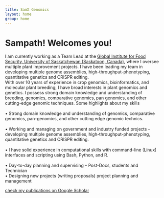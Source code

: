 ```yaml
---
title: SamX Genomics
layout: home
group: home
---
```


# Sampath! Welcomes you!



I am currently working as a Team Lead at the [Global Institute for Food Security, University of Saskatchewan (Saskatoon, Canada)](https://gifs.ca/), where I oversee multiple plant improvement projects. I have been leading my team in developing multiple genome assemblies, high-throughput-phenotyping, quantitative genetics and CRISPR editing. <br>
With over 10 years of experience in crop genomics, bioinformatics, and molecular plant breeding, I have broad interests in plant genomics and genetics. I possess strong domain knowledge and understanding of breeding, genomics, comparative genomics, pan genomics, and other cutting-edge genomic techniques. Some highlights about my skills <br>	 
• Strong domain knowledge and understanding of genomics, comparative genomics, pan-genomics, and other cutting edge genomic technics.<br>	
• Working and managing on government and industry funded projects - developing multiple genome assemblies, high-throughput-phenotyping, quantitative genetics and CRISPR editing. <br>	
• I have solid experience in computational skills with command-line (Linux) interfaces and scripting using Bash, Python, and R. <br>	
• Day-to-day planning and supervising – Post-Docs, students and Technician <br>	
• Designing new projects (writing proposals) project planning and management <br>	

[check my publications on Google Scholar](https://scholar.google.co.in/citations?user=JOuANlIAAAAJ&hl=en) <br>
